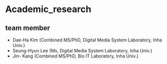 # Academic_research

## team member
- Dae-Ha Kim     (Combined MS/PhD, Digital Media System Laboratory, Inha Univ.)
- Seung-Hyun Lee (Ms, Digital Media System Laboratory, Inha Univ.)
- Jin- Kang (Combined MS/PhD, Bio IT Laboratory, Inha Univ.)


